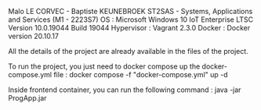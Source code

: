 Malo LE CORVEC - Baptiste KEUNEBROEK
ST2SAS - Systems, Applications and Services (M1 - 2223S7)
OS : Microsoft Windows 10 IoT Enterprise LTSC Version 10.0.19044 Build 19044
Hypervisor : Vagrant 2.3.0
Docker : Docker version 20.10.17

All the details of the project are already available in the files of the project.

To run the project, you just need to docker compose up the docker-compose.yml file :
docker compose -f "docker-compose.yml" up -d

Inside frontend container, you can run the following command :
java -jar ProgApp.jar
